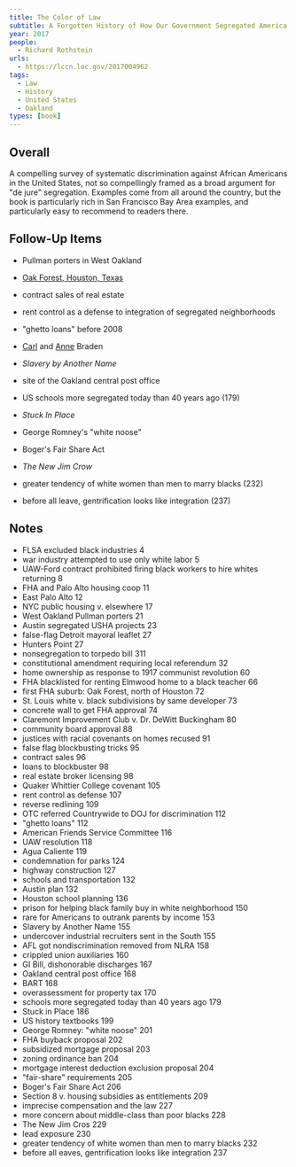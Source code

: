 ```yaml
---
title: The Color of Law
subtitle: A Forgotten History of How Our Government Segregated America
year: 2017
people:
  - Richard Rothstein
urls:
  - https://lccn.loc.gov/2017004962
tags:
  - Law
  - History
  - United States
  - Oakland
types: [book]
---
```


## Overall

A compelling survey of systematic discrimination against African Americans in the United States, not so compellingly framed as a broad argument for "de jure" segregation.  Examples come from all around the country, but the book is particularly rich in San Francisco Bay Area examples, and particularly easy to recommend to readers there.

## Follow-Up Items

- Pullman porters in West Oakland

- [Oak Forest, Houston, Texas](https://en.wikipedia.org/wiki/Oak_Forest,_Houston)

- contract sales of real estate

- rent control as a defense to integration of segregated neighborhoods

- "ghetto loans" before 2008

- [Carl](https://en.wikipedia.org/wiki/Carl_Braden) and [Anne](https://en.wikipedia.org/wiki/Anne_Braden) Braden

- _Slavery by Another Name_

- site of the Oakland central post office

- US schools more segregated today than 40 years ago (179)

- _Stuck In Place_

- George Romney's "white noose"

- Boger's Fair Share Act

- _The New Jim Crow_

- greater tendency of white women than men to marry blacks (232)

- before all leave, gentrification looks like integration (237)


## Notes

- FLSA excluded black industries 4
- war industry attempted to use only white labor 5
- UAW-Ford contract prohibited firing black workers to hire whites returning 8
- FHA and Palo Alto housing coop 11
- East Palo Alto 12
- NYC public housing v. elsewhere 17
- West Oakland Pullman porters 21
- Austin segregated USHA projects 23
- false-flag Detroit mayoral leaflet 27
- Hunters Point 27
- nonsegregation to torpedo bill 311
- constitutional amendment requiring local referendum 32
- home ownership as response to 1917 communist revolution 60
- FHA blacklisted for renting Elmwood home to a black teacher 66
- first FHA suburb: Oak Forest, north of Houston 72
- St. Louis white v. black subdivisions by same developer 73
- concrete wall to get FHA approval 74
- Claremont Improvement Club v. Dr. DeWitt Buckingham 80
- community board approval 88
- justices with racial covenants on homes recused 91
- false flag blockbusting tricks 95
- contract sales 96
- loans to blockbuster 98
- real estate broker licensing 98
- Quaker Whittier College covenant 105
- rent control as defense 107
- reverse redlining 109
- OTC referred Countrywide to DOJ for discrimination 112
- "ghetto loans" 112
- American Friends Service Committee 116
- UAW resolution 118
- Agua Caliente 119
- condemnation for parks 124
- highway construction 127
- schools and transportation 132
- Austin plan 132
- Houston school planning 136
- prison for helping black family buy in white neighborhood 150
- rare for Americans to outrank parents by income 153
- Slavery by Another Name 155
- undercover industrial recruiters sent in the South 155
- AFL got nondiscrimination removed from NLRA 158
- crippled union auxiliaries 160
- GI Bill, dishonorable discharges 167
- Oakland central post office 168
- BART 168
- overassessment for property tax 170
- schools more segregated today than 40 years ago 179
- Stuck in Place 186
- US history textbooks 199
- George Romney: "white noose" 201
- FHA buyback proposal 202
- subsidized mortgage proposal 203
- zoning ordinance ban 204
- mortgage interest deduction exclusion proposal 204
- "fair-share" requirements 205
- Boger's Fair Share Act 206
- Section 8 v. housing subsidies as entitlements 209
- imprecise compensation and the law 227
- more concern about middle-class than poor blacks 228
- The New Jim Cros 229
- lead exposure 230
- greater tendency of white women than men to marry blacks 232
- before all eaves, gentrification looks like integration 237
